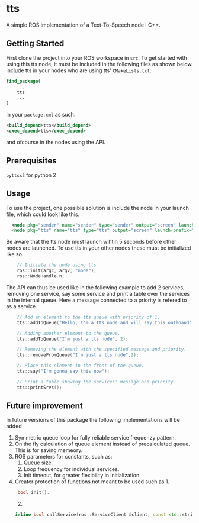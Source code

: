 # tts
A simple ROS implementation of a Text-To-Speech node i C++.
## Getting Started
First clone the project into your ROS workspace in ``` src ```.
To get started with using this tts node, it must be included in the following files as shown below. 
include tts in your nodes who are using tts' ```CMakeLists.txt```:
```CMake
find_package(
	...
  	tts
	...
)
```
in your ```package.xml``` as such:
```xml
<build_depend>tts</build_depend>
<exec_depend>tts</exec_depend>
```
and ofcourse in the nodes using the API.
## Prerequisites
``` pyttsx3 ``` for python 2
## Usage
To use the project, one possible solution is include the node in your launch file, which could look like this.
```xml
  <node pkg="sender" name="sender" type="sender" output="screen" launch-prefix="gnome-terminal -e" />
  <node pkg="tts" name="tts" type="tts" output="screen" launch-prefix="gnome-terminal -e"/>
```
Be aware that the tts node must launch wihtin 5 seconds before other nodes are launched.
To use tts in your other nodes these must be initialized like so.
```cpp
    // Initiate the node using tts
    ros::init(argc, argv, "node");
    ros::NodeHandle n;
```
The API can thus be used like in the following example to add 2 services, removing one service, say some service and print a table over the services in the internal queue. Here a message connected to a priority is refered to as a service.

```cpp
    // Add an element to the tts queue with priority of 1.
    tts::addToQueue("Hello, I'm a tts node and will say this outloaud", 1);

    // Adding another element to the queue.
    tts::addToQueue("I'm just a tts node", 2);

    // Removing the element with the specified message and priority.
    tts::removeFromQueue("I'm just a tts node",2);

    // Place this element in the front of the queue.
    tts::say("I'm gonna say this now");

    // Print a table showing the services' message and priority.
    tts::printSrvs();
```

## Future improvement
In future versions of this package the following implementations will be added 
1. Symmetric queue loop for fully reliable service frequenzy pattern.
2. On the fly calculation of queue element instead of precalculated queue. This is for saving memeory.
3. ROS parameters for constants, such as:
   1. Queue size.
   2. Loop frequency for individual services.
   3. Init timeout, for greater flexibility in initialization.
4. Greater protection of functions not meant to be used such as
   1. 
   ```cpp 
   	bool init(). 
   ```
   2. 
   ```cpp 
   inline bool callService(ros::ServiceClient &client, const std::string &data, int priority) 
   ```

